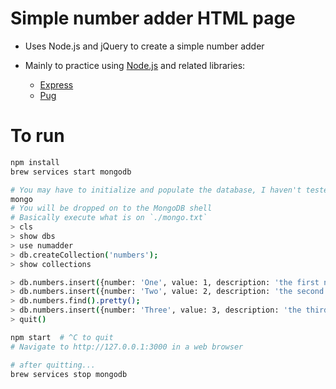# Simple number adder HTML page

* Uses Node.js and jQuery to create a simple number adder
* Mainly to practice using [Node.js](https://nodejs.org/en/) and related libraries:

  - [Express](https://expressjs.com/)
  - [Pug](https://pugjs.org/api/getting-started.html)

# To run

```bash
npm install
brew services start mongodb

# You may have to initialize and populate the database, I haven't tested this yet
mongo
# You will be dropped on to the MongoDB shell
# Basically execute what is on `./mongo.txt`
> cls
> show dbs
> use numadder
> db.createCollection('numbers');
> show collections

> db.numbers.insert({number: 'One', value: 1, description: 'the first natural number'});
> db.numbers.insert({number: 'Two', value: 2, description: 'the second natural number'});
> db.numbers.find().pretty();
> db.numbers.insert({number: 'Three', value: 3, description: 'the third natural number'});
> quit()

npm start  # ^C to quit
# Navigate to http://127.0.0.1:3000 in a web browser

# after quitting...
brew services stop mongodb
```
